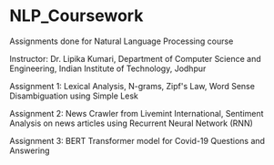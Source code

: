 # NLP_Coursework
Assignments done for Natural Language Processing course

Instructor: Dr. Lipika Kumari, Department of Computer Science and Engineering, Indian Institute of Technology, Jodhpur

Assignment 1: Lexical Analysis, N-grams, Zipf's Law, Word Sense Disambiguation using Simple Lesk

Assignment 2: News Crawler from Livemint International, Sentiment Analysis on news articles using Recurrent Neural Network (RNN)

Assignment 3: BERT Transformer model for Covid-19 Questions and Answering
